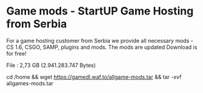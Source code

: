 # Game mods - StartUP Game Hosting from Serbia
For a game hosting customer from Serbia we provide all necessary mods - CS 1.6, CSGO, SAMP, plugins and mods. The mods are updated
Download is for free!

File : 2,73 GB (2.941.283.747 Bytes)

cd /home
&& wget https://gamedl.waf.to/allgame-mods.tar
&& tar -xvf allgames-mods.tar

